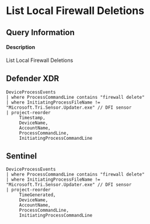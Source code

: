 # List Local Firewall Deletions

## Query Information

#### Description
List Local Firewall Deletions

## Defender XDR
```KQL
DeviceProcessEvents
| where ProcessCommandLine contains "firewall delete"
| where InitiatingProcessFileName != "Microsoft.Tri.Sensor.Updater.exe" // DFI sensor
| project-reorder
     Timestamp,
     DeviceName,
     AccountName,
     ProcessCommandLine,
     InitiatingProcessCommandLine
```

## Sentinel
```KQL
DeviceProcessEvents
| where ProcessCommandLine contains "firewall delete"
| where InitiatingProcessFileName != "Microsoft.Tri.Sensor.Updater.exe" // DFI sensor
| project-reorder
     TimeGenerated,
     DeviceName,
     AccountName,
     ProcessCommandLine,
     InitiatingProcessCommandLine
```
